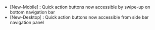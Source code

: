 - [New-Mobile] : Quick action buttons now accessible by swipe-up on bottom navigation bar
- [New-Desktop] : Quick action buttons now accessible from side bar navigation panel
